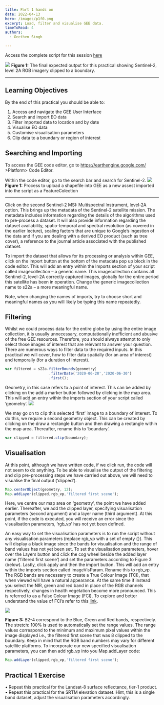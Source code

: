 ```yaml
---
title: Part 1 hands on
date: 2022-04-13
hero: /images/p1f0.png
excerpt: Load, filter and visualise GEE data.
timeToRead: 4
authors:
  - Geethen Singh

---
```










Access the complete script for this session [here](https://code.earthengine.google.com/3d6ec3bd6c79711d142ad4c305d9571f)

![](/images/p1f1.png)
**Figure 1:** The final expected output for this practical showing Sentinel-2, level 2A RGB imagery clipped to a boundary.
***

## Learning Objectives
By the end of this practical you should be able to:
1. Access and navigate the GEE User Interface
2. Search and import EO data
3. Filter imported data to location and by date
4. Visualise EO data
5. Customise visualisation parameters
6. Clip data to a boundary or region of interest

## Searching and Importing
To access the GEE code editor, go to https://earthengine.google.com/ >Platform> Code Editor.

Within the code editor, go to the search bar and search for Sentinel-2.
![](/images/p1f2.png)
**Figure 1:** Process to upload a shapefile into GEE as a new assest imported into the script as a FeatureColection
***

Click on the second Sentinel-2 MSI: Multispectral Instrument, level-2A option. This brings up the metadata of the Sentinel-2 satellite mission. The metadata includes information regarding the details of the algorithms used to pre-process a dataset. It will also provide information regarding the dataset availability, spatio-temporal and spectral resolution (as covered in the earlier lecture), scaling factors that are unique to Google’s ingestion of the data and if you are dealing with a derived EO product (such as tree cover), a reference to the journal article associated with the published dataset.

To import the dataset that allows for its processing or analysis within GEE, click on the import button at the bottom of the metadata pop up block in the code editor. This will add an entry within the Imports section of your script called imagecollection – a generic name. This imagecollection contains all Sentinel-2, level-2A correctly captured images, globally for the entire period this satellite has been in operation. Change the generic imagecollection name to s22a – a more meaningful name.

Note, when changing the names of imports, try to choose short and meaningful names as you will likely be typing this name repeatedly.

## Filtering
Whilst we could process data for the entire globe by using the entire image collection, it is usually unnecessary, computationally inefficient and abusive of the free GEE resources. Therefore, you should always attempt to only select those images of interest that are relevant to answer your question. There are numerous ways to filter data to the required inputs. In this practical we will cover, how to filter data spatially (for an area of interest) and temporally (for a duration of interest).

```js
var filtered = s22a.filterBounds(geometry)
                    .filterDate('2020-06-20','2020-06-30')
                    .first();
```
Geometry, in this case refers to a point of interest. This can be added by clicking on the add a marker button followed by clicking in the map area. This will add an entry within the imports section of your script called ‘geometry’.
![](/images/p1f3.png)

We may go on to clip this selected ‘first’ image to a boundary of interest. To do this, we require a second geometry object. This can be created by clicking on the draw a rectangle button and then drawing a rectangle within the map area. Thereafter, rename this to ‘boundary’.

```js
var clipped = filtered.clip(boundary);
```

## Visualisation
At this point, although we have written code, if we click run, the code will not seem to do anything. To be able to visualise the output of the filtering and clip pre-processing steps we have carried out above, we will need to visualise the final output (‘clipped’).

```js
Map.centerObject(geometry, 12);
Map.addLayer(clipped,rgb_vp,'filtered first scene');
```
Here, we centre our map area on ‘geometry’, the point we have added earlier. Thereafter, we add the clipped layer, specifying visualisation parameters (second argument) and a layer name (third argument). At this point, if the code is executed, you will receive an error since the visualisation parameters, ‘rgb_vp’ has not yet been defined.

An easy way to set the visualisation parameters is to run the script without any visualisation parameters (replace rgb_vp with a set of empty {}). This will display a black image since the bands for visualisation and the range of band values has not yet been set. To set the visualisation parameters, hover over the Layers button and click the cog wheel beside the added layer name (‘filtered first scene’) and set the parameters according to Figure 3 (below). Lastly, click apply and then the import button. This will add an entry within the imports section called imageVisParam. Rename this to rgb_vp. The RGB bands are necessary to create a True Colour Image (TCI), that when viewed will have a natural appearance. At the same time if instead you select the NIR, green and red band in place of the RGB channels respectively, changes in health vegetation become more pronounced. This is referred to as a False Colour Image (FCI). To explore and better understand the value of FCI’s refer to this [link](http://gsp.humboldt.edu/olm/Courses/GSP_216/lessons/composites.html).

![](/images/p1f4.png)

**Figure 3:** B2-4 correspond to the Blue, Green and Red bands, respectively. The stretch: 100% is used to automatically set the range values. The range values correspond to the minimum and maximum pixel values within the image displayed i.e., the filtered first scene that was
8
clipped to the boundary. Keep in mind that the RGB band numbers may vary for different satellite platforms.
To incorporate our new specified visualisation parameters, you can then add rgb_vp into you Map.addLayer code: 

```js
Map.addLayer(clipped,rgb_vp,'filtered first scene');
```

## Practical 1 Exercise
• Repeat this practical for the Landsat-8 surface reflectance, tier-1 product.
• Repeat this practical for the SRTM elevation dataset. Hint, this is a single band dataset, adjust the visualisation parameters accordingly.